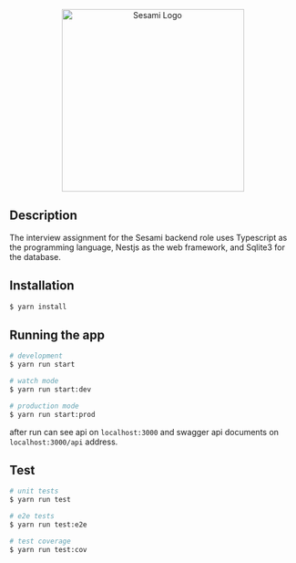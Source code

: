 <p align="center">
  <a href="http://sesami.co/" target="blank"><img src="https://sesami.co/wp-content/uploads/2018/11/cropped-Sesami@4x.png" width="320" alt="Sesami Logo" /></a>
</p>

## Description

The interview assignment for the Sesami backend role uses Typescript as the programming language, Nestjs as the web framework, and Sqlite3 for the database.

## Installation

```bash
$ yarn install
```

## Running the app

```bash
# development
$ yarn run start

# watch mode
$ yarn run start:dev

# production mode
$ yarn run start:prod
```

after run can see api on `localhost:3000` and swagger api documents on `localhost:3000/api` address.

## Test

```bash
# unit tests
$ yarn run test

# e2e tests
$ yarn run test:e2e

# test coverage
$ yarn run test:cov
```
